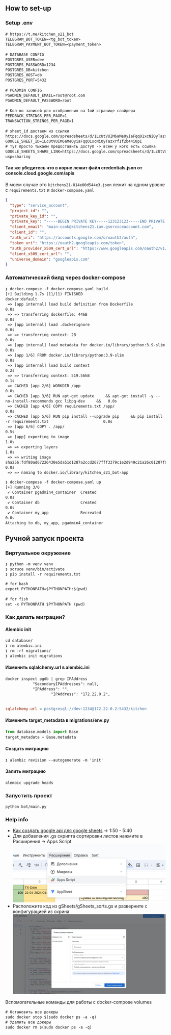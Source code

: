 ## How to set-up

### Setup .env
```shell
# https://t.me/kitchen_s21_bot
TELEGRAM_BOT_TOKEN=<tg_bot_token>
TELEGRAM_PAYMENT_BOT_TOKEN=<payment_token>

# DATABASE CONFIG
POSTGRES_USER=dev
POSTGRES_PASSWORD=1234
POSTGRES_DB=kitchen
POSTGRES_HOST=db
POSTGRES_PORT=5432

# PGADMIN CONFIG
PGADMIN_DEFAULT_EMAIL=root@root.com
PGADMIN_DEFAULT_PASSWORD=root

# Кол-во записей для отображения на 1ой странице слайдера
FEEDBACK_STRINGS_PER_PAGE=1
TRANSACTION_STRINGS_PER_PAGE=1

# sheet_id достаем из ссылки https://docs.google.com/spreadsheets/d/1LcUtVUIM6aMeOyiaFqqO1xcNiOyTazxYfIf2b44i0pI/edit#gid=0
GOOGLE_SHEET_ID=1LcUtVUIM6aMeOyiaFqqO1xcNiOyTazxYfIf2b44i0pI
# тут просто тыкаем предоставить доступ -> всем у кого есть ссылка
GOOGLE_SHEETS_SHARE_LINK=https://docs.google.com/spreadsheets/d/1LcUtVUIM6aMeOyiaFqqO1xcNiOyTazxYfIf2b44i0pI/edit?usp=sharing
```

#### Так же убедитесь что в корне лежит файл credentials.json от console.cloud.google.com/apis
В моем случае это ```kitchens21-814e00d544e3.json``` лежит на одном уровне с ```requirements.txt``` и ```docker-compose.yaml```
```json
{
  "type": "service_account",
  "project_id": "",
  "private_key_id": "",
  "private_key": "-----BEGIN PRIVATE KEY-----123123123-----END PRIVATE KEY-----\n",
  "client_email": "main-cook@kitchens21.iam.gserviceaccount.com",
  "client_id": "",
  "auth_uri": "https://accounts.google.com/o/oauth2/auth",
  "token_uri": "https://oauth2.googleapis.com/token",
  "auth_provider_x509_cert_url": "https://www.googleapis.com/oauth2/v1/certs",
  "client_x509_cert_url": "",
  "universe_domain": "googleapis.com"
}

```
### Автоматический билд через docker-compose

```shell
❯ docker-compose -f docker-compose.yaml build
[+] Building 1.7s (11/11) FINISHED                                                                     docker:default
 => [app internal] load build definition from Dockerfile                                                         0.0s
 => => transferring dockerfile: 446B                                                                             0.0s
 => [app internal] load .dockerignore                                                                            0.0s
 => => transferring context: 2B                                                                                  0.0s
 => [app internal] load metadata for docker.io/library/python:3.9-slim                                           0.0s
 => [app 1/6] FROM docker.io/library/python:3.9-slim                                                             0.0s
 => [app internal] load build context                                                                            0.2s
 => => transferring context: 519.56kB                                                                            0.1s
 => CACHED [app 2/6] WORKDIR /app                                                                                0.0s
 => CACHED [app 3/6] RUN apt-get update     && apt-get install -y --no-install-recommends gcc libpq-dev     &&   0.0s
 => CACHED [app 4/6] COPY requirements.txt /app/                                                                 0.0s
 => CACHED [app 5/6] RUN pip install --upgrade pip     && pip install -r requirements.txt                        0.0s
 => [app 6/6] COPY . /app/                                                                                       0.5s
 => [app] exporting to image                                                                                     1.0s
 => => exporting layers                                                                                          1.0s
 => => writing image sha256:fdf80ad67226430e5da51d1287a2ccd2677fff3379c1e2d949c21a26c01207f0                     0.0s
 => => naming to docker.io/library/kitchen_s21_bot-app           
```

```shell
❯ docker-compose -f docker-compose.yaml up
[+] Running 3/0
 ✔ Container pgadmin4_container  Created                                                                         0.0s 
 ✔ Container db                  Created                                                                         0.0s 
 ✔ Container my_app              Recreated                                                                       0.0s 
Attaching to db, my_app, pgadmin4_container
```

## Ручной запуск проекта
### Виртуальное окружение
```shell
❯ python -m venv venv
❯ soruce venv/bin/activate
❯ pip install -r requirements.txt
```



```shell
# for bash
export PYTHONPATH=$PYTHONPATH:$(pwd)

# for fish
set -x PYTHONPATH $PYTHONPATH (pwd)
```

### Как делать миграции?
#### Alembic init
```shell
cd database/
❯ rm alembic.ini
❯ rm -rf migrations/
❯ alembic init migrations
```
#### Изменить sqlalchemy.url в alembic.ini
```shell
docker inspect pgdb | grep IPAddress
            "SecondaryIPAddresses": null,
            "IPAddress": "",
                    "IPAddress": "172.22.0.2",
                   
```

```ini
sqlalchemy.url = postgresql://dev:1234@172.22.0.2:5432/kitchen
```

#### Изменить target_metadata в migrations/env.py
```python
from database.models import Base
target_metadata = Base.metadata
```

#### Создать миграцию
```shell
❯ alembic revision --autogenerate -m 'init'
```

#### Залить миграцию
```shell
alembic upgrade heads
```

### Запустить проект
```shell
python bot/main.py
```



### Help info
* [Как создать google api для google sheets](https://www.youtube.com/watch?v=zCEJurLGFRk) -> 1:50 - 5:40
* Для добавления .gs скрипта сортировки листов нажмите в Расширения -> Apps Script![](static/app_src_1.jpg)
* Расположите код из gSheets/gSheets_sorts.gs и разверните с конфигурацией из скрина![](static/app_src_2.jpg)

Вспомогательные команды для работы с docker-compose volumes
```shell
# Остановить все докеры
sudo docker stop $(sudo docker ps -a -q)
# Удалить все докеры
sudo docker rm $(sudo docker ps -a -q)
```